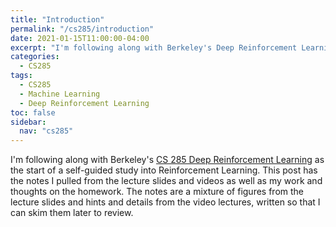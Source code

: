 ```yaml
---
title: "Introduction"
permalink: "/cs285/introduction"
date: 2021-01-15T11:00:00-04:00
excerpt: "I'm following along with Berkeley's Deep Reinforcement Learning Course"
categories:
  - CS285
tags:
  - CS285
  - Machine Learning
  - Deep Reinforcement Learning
toc: false
sidebar:
  nav: "cs285"
---
```


I'm following along with Berkeley's [CS 285 Deep Reinforcement Learning](http://rail.eecs.berkeley.edu/deeprlcourse/) as the start of a self-guided study into Reinforcement Learning. This post has the notes I pulled from the lecture slides and videos as well as my work and thoughts on the homework. The notes are a mixture of figures from the lecture slides and hints and details from the video lectures, written so that I can skim them later to review.
